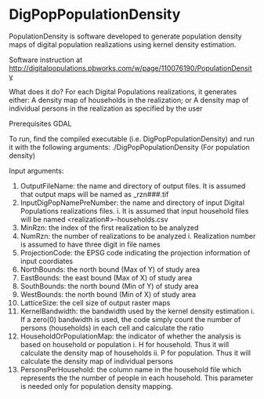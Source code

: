 # DigPopPopulationDensity

PopulationDensity is software developed to generate population density maps of digital population realizations using kernel density estimation.

Software instruction at
http://digitalpopulations.pbworks.com/w/page/110076190/PopulationDensity

What does it do?
For each Digital Populations realizations, it generates either:
  A density map of households in the realization; or
  A density map of individual persons in the realization
as specified by the user

Prerequisites
  GDAL

To run, find the compiled executable (i.e. DigPopPopulationDensity) and run it with the following arguments:
./DigPopPopulationDensity <OutputFileName> <InputDigPopNamePreNumber> <MinRzn> <NumberRzn> <ProjectionCode> <NorthBounds> <EastBounds> <SoutBound> <WestBounds> <LatticeSize> <KernelDiameter> <HouseholdOrPopulationMap> <PersonsPerHousehold>(For population density)

Input arguments:
 1. OutputFileName: the name and directory of output files. It is assumed that output maps will be named as <OutputFile>_rzn###.tif
 2. InputDigPopNamePreNumber: the name and directory of input Digital Populations realizations files.
  i. It is assumed that input household files will be named <InputFile><realization#>-households.csv 
 3. MinRzn: the index of the first realization to be analyzed
 4. NumRzn: the number of realizations to be analyzed
  i. Realization number is assumed to have three digit in file names 
 5. ProjectionCode: the EPSG code indicating the projection information of input coordiates
 6. NorthBounds: the north bound (Max of Y) of study area
 7. EastBounds: the east bound (Max of X) of study area 
 8. SouthBounds: the north bound (Min of Y) of study area
 9. WestBounds: the north bound (Min of X) of study area
 10. LatticeSize: the cell size of output raster maps
 11. KernelBandwidth: the bandwidth used by the kernel density estimation
  i. If a zero(0) bandwidth is used, the code simply count the number of persons (households) in each cell and calculate the ratio
 12. HouseholdOrPopulationMap: the indicator of whether the analysis is based on household or population
  i. H for household. Thus it will calculate the density map of households
  ii. P for population. Thus it will calculate the density map of individual persons
 13. PersonsPerHousehold:  the column name in the household file which represents the the number of people in each household. This parameter is needed only for population density mapping. 
